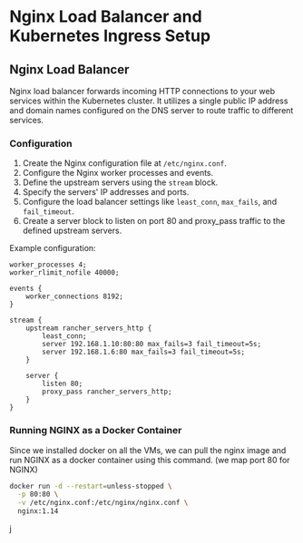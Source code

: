 # Nginx Load Balancer and Kubernetes Ingress Setup

## Nginx Load Balancer

Nginx load balancer forwards incoming HTTP connections to your web services within the Kubernetes cluster. It utilizes a single public IP address and domain names configured on the DNS server to route traffic to different services.

### Configuration

1. Create the Nginx configuration file at `/etc/nginx.conf`.
2. Configure the Nginx worker processes and events.
3. Define the upstream servers using the `stream` block.
4. Specify the servers' IP addresses and ports.
5. Configure the load balancer settings like `least_conn`, `max_fails`, and `fail_timeout`.
6. Create a server block to listen on port 80 and proxy_pass traffic to the defined upstream servers.

Example configuration:
```nginx
worker_processes 4;
worker_rlimit_nofile 40000;

events {
    worker_connections 8192;
}

stream {
    upstream rancher_servers_http {
        least_conn;
        server 192.168.1.10:80:80 max_fails=3 fail_timeout=5s;
        server 192.168.1.6:80 max_fails=3 fail_timeout=5s;
    }

    server {
        listen 80;
        proxy_pass rancher_servers_http;
    }
}
```

### Running NGINX as a Docker Container

Since we installed docker on all the VMs, we can pull the nginx image and run NGINX as a docker container using this command. (we map port 80 for NGINX)
```bash
docker run -d --restart=unless-stopped \
  -p 80:80 \
  -v /etc/nginx.conf:/etc/nginx/nginx.conf \
  nginx:1.14
```
j
